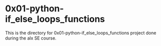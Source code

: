 # 0x01-python-if_else_loops_functions

This is the directory for 0x01-python-if_else_loops_functions project done during the alx SE course.
